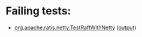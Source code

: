 # Failing tests: 

 * [org.apache.ratis.netty.TestRaftWithNetty](ratis-test/org.apache.ratis.netty.TestRaftWithNetty.txt) ([output](ratis-test/org.apache.ratis.netty.TestRaftWithNetty-output.txt))
